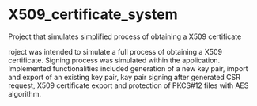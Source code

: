 # X509_certificate_system
Project that simulates simplified process of obtaining a X509 certificate

roject was intended to simulate a full process of obtaining a X509 certificate. 
Signing process was simulated within the application. Implemented functionalities included generation of a new key pair, 
import and export of an existing key pair, kay pair signing after generated CSR request, 
X509 certificate export and protection of PKCS#12 files with AES algorithm.

